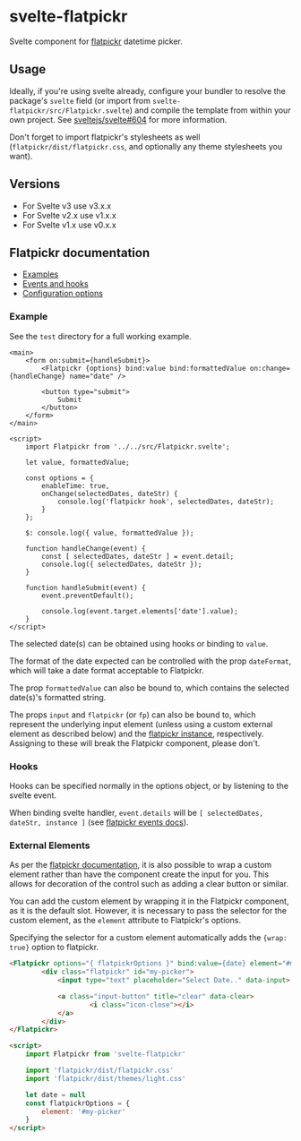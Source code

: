 # svelte-flatpickr

Svelte component for [flatpickr](https://flatpickr.js.org/) datetime picker.

## Usage

Ideally, if you're using svelte already, configure your bundler to resolve the
package's `svelte` field (or import from `svelte-flatpickr/src/Flatpickr.svelte`) and compile the template from within your own project. See [sveltejs/svelte#604](https://github.com/sveltejs/svelte/issues/604) for more information.

Don't forget to import flatpickr's stylesheets as well
(`flatpickr/dist/flatpickr.css`, and optionally any theme stylesheets you want).

## Versions

-   For Svelte v3 use v3.x.x
-   For Svelte v2.x use v1.x.x
-   For Svelte v1.x use v0.x.x

## Flatpickr documentation

- [Examples](https://flatpickr.js.org/examples/)
- [Events and hooks](https://flatpickr.js.org/events/)
- [Configuration options](https://flatpickr.js.org/options/)

### Example

See the `test` directory for a full working example.

```svelte
<main>
	<form on:submit={handleSubmit}>
		<Flatpickr {options} bind:value bind:formattedValue on:change={handleChange} name="date" />

		<button type="submit">
			Submit
		</button>
	</form>
</main>

<script>
	import Flatpickr from '../../src/Flatpickr.svelte';

	let value, formattedValue;

	const options = {
		enableTime: true,
		onChange(selectedDates, dateStr) {
			console.log('flatpickr hook', selectedDates, dateStr);
		}
	};

	$: console.log({ value, formattedValue });

	function handleChange(event) {
		const [ selectedDates, dateStr ] = event.detail;
		console.log({ selectedDates, dateStr });
	}

	function handleSubmit(event) {
		event.preventDefault();

		console.log(event.target.elements['date'].value);
	}
</script>
```

The selected date(s) can be obtained using hooks or binding to `value`.

The format of the date expected can be controlled with the prop `dateFormat`, which will take a date format acceptable to Flatpickr.

The prop `formattedValue` can also be bound to, which contains the selected
date(s)'s formatted string.

The props `input` and `flatpickr` (or `fp`) can also be bound to, which represent the underlying input element (unless using a custom external element as described below) and the [flatpickr instance](https://flatpickr.js.org/instance-methods-properties-elements/), respectively.
Assigning to these will break the Flatpickr component, please don't.

### Hooks

Hooks can be specified normally in the options object, or by listening to the svelte event.

When binding svelte handler, `event.details` will be `[ selectedDates, dateStr, instance ]` (see [flatpickr events docs](https://chmln.github.io/flatpickr/events/)).


### External Elements

As per the [flatpickr documentation](https://flatpickr.js.org/examples/#flatpickr-external-elements), it is also possible to wrap a custom element rather than have the component create the input for you. This allows for decoration of the control such as adding a clear button or similar.

You can add the custom element by wrapping it in the Flatpickr component, as it is the default slot. However, it is necessary to pass the selector for the custom element, as the `element` attribute to Flatpickr's options.

Specifying the selector for a custom element automatically adds the `{wrap: true}` option to flatpickr.

```html
<Flatpickr options="{ flatpickrOptions }" bind:value={date} element="#my-picker">
		<div class="flatpickr" id="my-picker">
			<input type="text" placeholder="Select Date.." data-input>

			<a class="input-button" title="clear" data-clear>
					<i class="icon-close"></i>
			</a>
		</div>
</Flatpickr>

<script>
	import Flatpickr from 'svelte-flatpickr'

	import 'flatpickr/dist/flatpickr.css'
	import 'flatpickr/dist/themes/light.css'

	let date = null
	const flatpickrOptions = {
		element: '#my-picker'
	}
</script>
```
